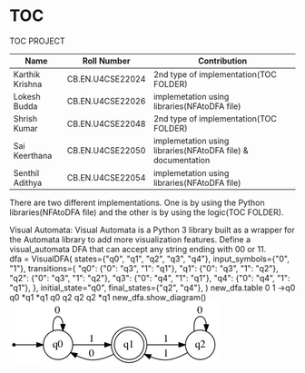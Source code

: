 # TOC
TOC PROJECT

|      Name          | Roll Number       |   Contribution                                                 |
|--------------------|-------------------|----------------------------------------------------------------|
| Karthik Krishna    | CB.EN.U4CSE22024  |  2nd type of implementation(TOC FOLDER)                        |
| Lokesh Budda       | CB.EN.U4CSE22026  |  implemetation using libraries(NFAtoDFA file)                  |
| Shrish Kumar       | CB.EN.U4CSE22048  |  2nd type of implementation(TOC FOLDER)                        |
| Sai Keerthana      | CB.EN.U4CSE22050  |  implemetation using libraries(NFAtoDFA file) & documentation  |
| Senthil Adithya    | CB.EN.U4CSE22054  |  implemetation using libraries(NFAtoDFA file)                  |


There are two different implementations.
One is by using the Python libraries(NFAtoDFA file) and the other is by using the logic(TOC FOLDER).

Visual Automata:
Visual Automata is a Python 3 library built as a wrapper for the Automata library to add more visualization features.
Define a visual_automata DFA that can accept any string ending with 00 or 11.
<br>
dfa = VisualDFA(
    states={"q0", "q1", "q2", "q3", "q4"},
    input_symbols={"0", "1"},
    transitions={
        "q0": {"0": "q3", "1": "q1"},
        "q1": {"0": "q3", "1": "q2"},
        "q2": {"0": "q3", "1": "q2"},
        "q3": {"0": "q4", "1": "q1"},
        "q4": {"0": "q4", "1": "q1"},
    },
    initial_state="q0",
    final_states={"q2", "q4"},
)
new_dfa.table
      0    1
→q0  q0  *q1
*q1  q0   q2
q2   q2  *q1
new_dfa.show_diagram()
![](https://github.com/LokeshBUD/TOC/blob/main/state.jpeg)
